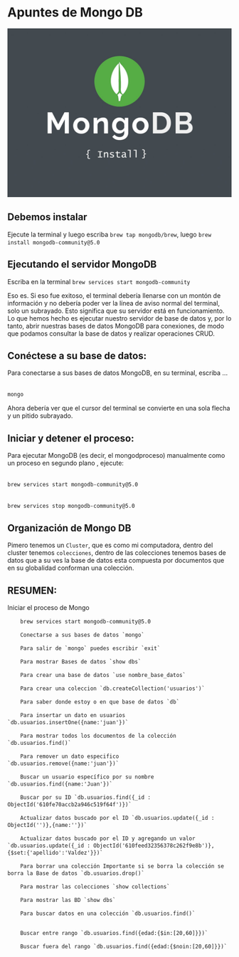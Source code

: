 # Apuntes de Mongo DB

![MongoDB](mongodb-install-1536x1152.jpeg)


## Debemos instalar 

Ejecute la terminal y luego escriba `brew tap mongodb/brew`, luego `brew install mongodb-community@5.0`

## Ejecutando el servidor MongoDB

Escriba en la terminal `brew services start mongodb-community`

Eso es. Si eso fue exitoso, el terminal debería llenarse con un montón de información y no debería poder ver la línea de aviso normal del terminal, solo un subrayado. Esto significa que su servidor está en funcionamiento. Lo que hemos hecho es ejecutar nuestro servidor de base de datos y, por lo tanto, abrir nuestras bases de datos MongoDB para conexiones, de modo que podamos consultar la base de datos y realizar operaciones CRUD.



## Conéctese a su base de datos:

Para conectarse a sus bases de datos MongoDB, en su terminal, escriba ...

```bash

mongo

```
Ahora debería ver que el cursor del terminal se convierte en una sola flecha y un pitido subrayado.

## Iniciar y detener el proceso:

Para ejecutar MongoDB (es decir, el mongodproceso) manualmente como un proceso en segundo plano , ejecute:

```bash

brew services start mongodb-community@5.0

```

```bash

brew services stop mongodb-community@5.0

```
## Organización de Mongo DB

Pimero tenemos un `Cluster`, que es como mi computadora, dentro del cluster tenemos `colecciones`, dentro de las colecciones tenemos bases de datos que a su ves la base de datos esta compuesta por documentos que en su globalidad conforman una colección.


## RESUMEN:

Iniciar el proceso de Mongo 
```apuntes
    brew services start mongodb-community@5.0
```

```apuntes
    Conectarse a sus bases de datos `mongo`
```

```apuntes
    Para salir de `mongo` puedes escribir `exit`
```

```apuntes
    Para mostrar Bases de datos `show dbs`
```

```apuntes
    Para crear una base de datos `use nombre_base_datos`
```

```apuntes
    Para crear una coleccion `db.createCollection('usuarios')`
```

```apuntes
    Para saber donde estoy o en que base de datos `db`
```

```apuntes
    Para insertar un dato en usuarios `db.usuarios.insertOne({name:'juan'})`
```

```apuntes
    Para mostrar todos los documentos de la colección `db.usuarios.find()`
```

```apuntes
    Para remover un dato especifico `db.usuarios.remove({name:'juan'})`
```

```apuntes
    Buscar un usuario específico por su nombre `db.usuarios.find({name:'Juan'})`
```

```apuntes
    Buscar por su ID `db.usuarios.find({_id : ObjectId('610fe70accb2a946c519f64f')})`
```

```apuntes
    Actualizar datos buscado por el ID `db.usuarios.update({_id : ObjectId('')},{name:''})`
```

```apuntes
    Actualizar datos buscado por el ID y agregando un valor `db.usuarios.update({_id : ObjectId('610feed32356378c262f9e8b')},{$set:{'apellido':'Valdez'}})`
```

```apuntes
    Para borrar una colección Importante si se borra la colección se borra la Base de datos `db.usuarios.drop()`
```

```apuntes
    Para mostrar las colecciones `show collections`
```

```apuntes
    Para mostrar las BD `show dbs`
```

```apuntes
    Para buscar datos en una colección `db.usuarios.find()`
```

```apuntes
```

```apuntes
    Buscar entre rango `db.usuarios.find({edad:{$in:[20,60]}})`
```

```apuntes
    Buscar fuera del rango `db.usuarios.find({edad:{$noin:[20,60]}})`
```





